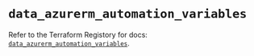 # `data_azurerm_automation_variables`

Refer to the Terraform Registory for docs: [`data_azurerm_automation_variables`](https://registry.terraform.io/providers/hashicorp/azurerm/3.76.0/docs/data-sources/automation_variables).
